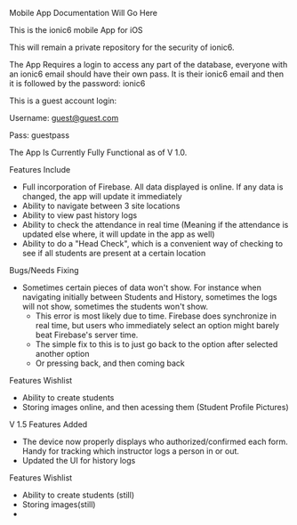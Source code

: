 Mobile App Documentation Will Go Here

This is the ionic6 mobile App for iOS

This will remain a private repository for the security of ionic6.

The App Requires a login to access any part of the database, everyone with an ionic6 email should have their own pass. It is their ionic6 email and then it is followed by the password: ionic6

This is a guest account login:

Username: guest@guest.com

Pass: guestpass

The App Is Currently Fully Functional as of V 1.0.

Features Include
- Full incorporation of Firebase. All data displayed is online. If any data is changed, the app will update it immediately
- Ability to navigate between 3 site locations
- Ability to view past history logs
- Ability to check the attendance in real time (Meaning if the attendance is updated else where, it will update in the app as well)
- Ability to do a "Head Check", which is a convenient way of checking to see if all students are present at a certain location

Bugs/Needs Fixing
- Sometimes certain pieces of data won't show. For instance when navigating initially between Students and History, sometimes the logs will not show, sometimes the students won't show.
    - This error is most likely due to time. Firebase does synchronize in real time, but users who immediately select an option might barely beat Firebase's server time.
    - The simple fix to this is to just go back to the option after selected another option
    - Or pressing back, and then coming back

Features Wishlist
- Ability to create students
- Storing images online, and then acessing them (Student Profile Pictures)


V 1.5
Features Added
- The device now properly displays who authorized/confirmed each form. Handy for tracking which instructor logs a person in or out.
- Updated the UI for history logs

Features Wishlist
- Ability to create students (still)
- Storing images(still)
- 
